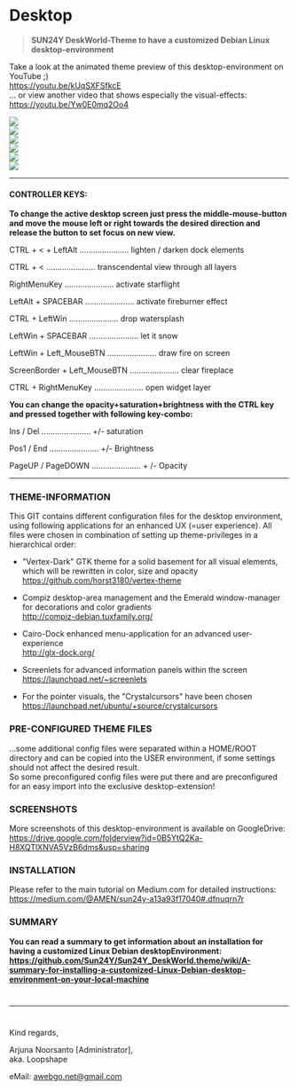 # Desktop
>**SUN24Y DeskWorld-Theme to have a customized Debian Linux desktop-environment**  
  
Take a look at the animated theme preview of this desktop-environment on YouTube ;)  
https://youtu.be/kUqSXFSfkcE  
... or view another video that shows especially the visual-effects:  
https://youtu.be/Yw0E0mq2Oo4  
  
![](https://docs.google.com/uc?export=download&id=0B5YtQ2Ka-H8XVERKOXc3dFR1dzA)  
![](https://docs.google.com/uc?export=download&id=0B5YtQ2Ka-H8XQVNxaENPTEVZRWM)  
![](https://docs.google.com/uc?export=download&id=0B5YtQ2Ka-H8XYmNncnpvZGFwSHc)  
![](https://docs.google.com/uc?export=download&id=0B5YtQ2Ka-H8XN19sWGRNSnhDM1k)  
![](https://docs.google.com/uc?export=download&id=0B5YtQ2Ka-H8XZzVXQW05WS1XMVU)  
![](https://docs.google.com/uc?export=download&id=0B5YtQ2Ka-H8XS0h3RTE2b1ZUVlU)  

--------------------------------------------------------------------------------------------------------------

#### CONTROLLER KEYS:
**To change the active desktop screen just press the middle-mouse-button and move the mouse left or right towards the desired direction and release the button to set focus on new view.**  

CTRL + < + LeftAlt …………………. lighten / darken dock elements

CTRL + < …………………. transcendental view through all layers

RightMenuKey …………………. activate starflight

LeftAlt + SPACEBAR …………………. activate fireburner effect

CTRL + LeftWin …………………. drop watersplash

LeftWin + SPACEBAR …………………. let it snow

LeftWin + Left_MouseBTN …………………. draw fire on screen

ScreenBorder + Left_MouseBTN …………………. clear fireplace

CTRL + RightMenuKey …………………. open widget layer
  
  
**You can change the opacity+saturation+brightness with the CTRL key and pressed together with following key-combo:**  
  
Ins / Del …………………. +/- saturation  
  
Pos1 / End …………………. +/- Brightness  
  
PageUP / PageDOWN …………………. + /- Opacity 
  
--------------------------------------------------------------------------------------------------------------
  
### THEME-INFORMATION    
This GIT contains different configuration files for the desktop environment, using following applications for an enhanced UX (=user experience). All files were chosen in combination of setting up theme-privileges in a hierarchical order:  
  
+ "Vertex-Dark" GTK theme for a solid basement for all visual elements, which will be rewritten in color, size and opacity  
https://github.com/horst3180/vertex-theme  
   
+ Compiz desktop-area management and the Emerald window-manager for decorations and color gradients  
http://compiz-debian.tuxfamily.org/
  
+ Cairo-Dock enhanced menu-application for an advanced user-experience  
http://glx-dock.org/
  
+ Screenlets for advanced information panels within the screen  
https://launchpad.net/~screenlets  
  
+ For the pointer visuals, the "Crystalcursors" have been chosen  
https://launchpad.net/ubuntu/+source/crystalcursors  
  
### PRE-CONFIGURED THEME FILES
...some additional config files were separated within a HOME/ROOT directory and can be copied into the USER environment, if some settings should not affect the desired result.  
So some preconfigured config files were put there and are preconfigured for an easy import into the exclusive desktop-extension!  
    
### SCREENSHOTS
More screenshots of this desktop-environment is available on GoogleDrive:  
https://drive.google.com/folderview?id=0B5YtQ2Ka-H8XQTlXNVA5VzB6dms&usp=sharing  
  
### INSTALLATION  
Please refer to the main tutorial on Medium.com for detailed instructions:  
https://medium.com/@AMEN/sun24y-a13a93f17040#.dfnuqrn7r  
  
### SUMMARY  
**You can read a summary to get information about an installation for having a customized Linux Debian desktopEnvironment:**   
**https://github.com/Sun24Y/Sun24Y_DeskWorld.theme/wiki/A-summary-for-installing-a-customized-Linux-Debian-desktop-environment-on-your-local-machine**  
  
  
#    
--------------------------------------------------------------------------------------------------------------
#  
Kind regards,  
  
Arjuna Noorsanto [Administrator],  
aka. Loopshape  

eMail: <awebgo.net@gmail.com>  
